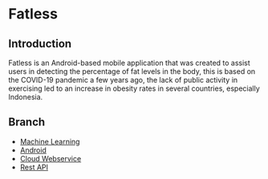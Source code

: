 # Fatless 

 ## Introduction

 Fatless is an Android-based mobile application that was created to assist users in detecting the percentage of fat levels in the body, this is based on the COVID-19 pandemic a few years ago, the lack of public activity in exercising led to an increase in obesity rates in several countries, especially Indonesia.

 ## Branch

 - [Machine Learning](https://github.com/luthfialghz/Fatless/tree/manchine_learning)
 - [Android](https://github.com/luthfialghz/Fatless/tree/mobile_development)
 - [Cloud Webservice](https://github.com/luthfialghz/Fatless/tree/web_services)
 - [Rest API](https://github.com/luthfialghz/FatlessAPI)
